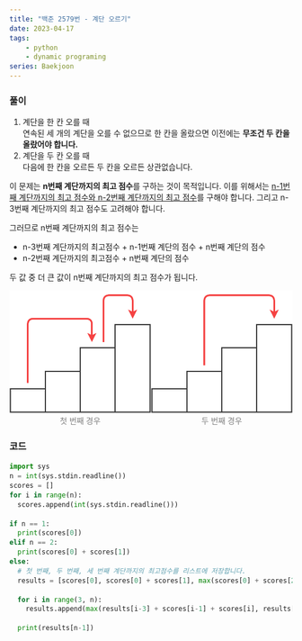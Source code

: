 ```yaml
---
title: "백준 2579번 - 계단 오르기"
date: 2023-04-17
tags: 
    - python
    - dynamic programing
series: Baekjoon
---
```



### 풀이
1. 계단을 한 칸 오를 때  
    연속된 세 개의 계단을 오를 수 없으므로 한 칸을 올랐으면 이전에는  **무조건 두 칸을 올랐어야 합니다.**
2. 계단을 두 칸 오를 때  
    다음에 한 칸을 오르든 두 칸을 오르든 상관없습니다.

이 문제는 **n번째 계단까지의 최고 점수**를 구하는 것이 목적입니다. 이를 위해서는 <u>n-1번째 계단까지의 최고 점수와 n-2번째 계단까지의 최고 점수</u>를 구해야 합니다. 그리고 n-3번째 계단까지의 최고 점수도 고려해야 합니다.

그러므로 n번째 계단까지의 최고 점수는  
- n-3번째 계단까지의 최고점수 + n-1번째 계단의 점수 + n번째 계단의 점수
- n-2번째 계단까지의 최고점수 + n번째 계단의 점수  

두 값 중 더 큰 값이 n번째 계단까지의 최고 점수가 됩니다. 


<div style='display: flex; justify-content:space-around'>
<div>
<img src='./case1.svg' alt='1'/>
<div style='text-align: center; color: gray'>첫 번째 경우</div>
</div>
<div>
<img src='./case2.svg' alt='2'/>
<div style='text-align: center; color: gray'>두 번째 경우</div>
</div>
</div>  
    


### 코드
```python
import sys 
n = int(sys.stdin.readline())
scores = []
for i in range(n):
  scores.append(int(sys.stdin.readline()))

if n == 1:
  print(scores[0])
elif n == 2:
  print(scores[0] + scores[1])
else:
  # 첫 번째, 두 번째, 세 번째 계단까지의 최고점수를 리스트에 저장합니다.
  results = [scores[0], scores[0] + scores[1], max(scores[0] + scores[2], scores[1] + scores[2])]
  
  for i in range(3, n):
    results.append(max(results[i-3] + scores[i-1] + scores[i], results[i-2] + scores[i]))
  
  print(results[n-1])
```